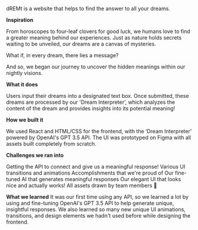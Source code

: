 dREMt is a website that helps to find the answer to all your dreams.

**Inspiration**

From horoscopes to four-leaf clovers for good luck, we humans love to find a greater meaning behind our experiences. Just as nature holds secrets waiting to be unveiled, our dreams are a canvas of mysteries.

What if, in every dream, there lies a message?

And so, we began our journey to uncover the hidden meanings within our nightly visions.

**What it does**

Users input their dreams into a designated text box. Once submitted, these dreams are processed by our 'Dream Interpreter’, which analyzes the content of the dream and provides insights into its potential meaning!

**How we built it**

We used React and HTML/CSS for the frontend, with the ‘Dream Interpreter’ powered by OpenAI's GPT 3.5 API. The UI was prototyped on Figma with all assets built completely from scratch.

**Challenges we ran into**

Getting the API to connect and give us a meaningful response!
Various UI transitions and animations
Accomplishments that we're proud of
Our fine-tuned AI that generates meaningful responses
Our elegant UI that looks nice and actually works!
All assets drawn by team members 🙂

**What we learned**
It was our first time using any API, so we learned a lot by using and fine-tuning OpenAI's GPT 3.5 API to help generate unique, insightful responses. We also learned so many new unique UI animations, transitions, and design elements we hadn't used before while designing the frontend.
